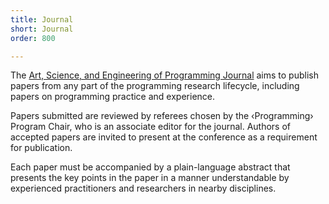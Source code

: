 ```yaml
---
title: Journal
short: Journal
order: 800

---
```

The [Art, Science, and Engineering of Programming Journal](https://programming-journal.org) aims to publish papers from any part of the programming research lifecycle, including papers on programming practice and experience.

Papers submitted are reviewed by referees chosen by the ‹Programming› Program Chair, who is an associate editor for the journal. Authors of accepted papers are invited to present at the conference as a requirement for publication.

Each paper must be accompanied by a plain-language abstract that presents the key points in the paper in a manner understandable by experienced practitioners and researchers in nearby disciplines.
